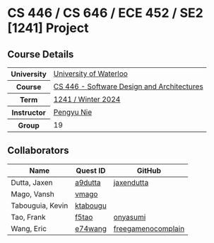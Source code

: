 # CS 446 / CS 646 / ECE 452 / SE2 [1241] Project

## Course Details

<table>
  <tr>
    <th>University</th>
    <td><a href="https://cs.uwaterloo.ca/">University of Waterloo</a></td>
  </tr>
  <tr>
    <th>Course</th>
    <td><a href="https://cs.uwaterloo.ca//current/courses/course_descriptions/cDescr/CS446">CS 446 - Software Design and Architectures</a></td>
  </tr>
  <tr>
    <th>Term</th>
    <td><a href="https://pengyunie.github.io/cs446-1241/">1241 / Winter 2024</a></td>
  </tr>
  <tr>
    <th>Instructor</th>
    <td><a href="mailto:pynie@uwaterloo.ca">Pengyu Nie</a></td>
  </tr>
  <tr>
    <th>Group</th>
    <td>19</td>
  </tr>
</table>

## Collaborators

| Name | Quest ID | GitHub |
| - | - | - |
| Dutta, Jaxen | [a9dutta](a9dutta@uwaterloo.ca) | [jaxendutta](https://github.com/jaxendutta) |
| Mago, Vansh | [vmago](vmago@uwaterloo.ca) | |
| Tabouguia, Kevin | [ktabougu](ktabougu@uwaterloo.ca) | |
| Tao, Frank | [f5tao](f5tao@uwaterloo.ca) | [onyasumi](https://github.com/onyasumi)|
| Wang, Eric | [e74wang](e74wang@uwaterloo.ca) | [freegamenocomplain](https://github.com/freegamenocomplain) |
